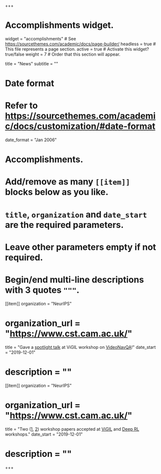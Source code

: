 +++
# Accomplishments widget.
widget = "accomplishments"  # See https://sourcethemes.com/academic/docs/page-builder/
headless = true  # This file represents a page section.
active = true  # Activate this widget? true/false
weight = 7  # Order that this section will appear.

title = "News"
subtitle = ""

# Date format
#   Refer to https://sourcethemes.com/academic/docs/customization/#date-format
date_format = "Jan 2006"

# Accomplishments.
#   Add/remove as many `[[item]]` blocks below as you like.
#   `title`, `organization` and `date_start` are the required parameters.
#   Leave other parameters empty if not required.
#   Begin/end multi-line descriptions with 3 quotes `"""`.

[[item]]
  organization = "NeurIPS"
#  organization_url = "https://www.cst.cam.ac.uk/"
  title = "Gave a [spotlight talk](https://slideslive.com/38921907/visually-grounded-interaction-and-language-2) at ViGIL workshop on [VideoNavQA](https://github.com/catalina17/VideoNavQA/)!"
  date_start = "2019-12-01"
#  description = ""

[[item]]
  organization = "NeurIPS"
#  organization_url = "https://www.cst.cam.ac.uk/"
  title = "Two ([1](https://vigilworkshop.github.io/static/papers/9.pdf), [2](https://drive.google.com/file/d/1blUvfVKbq9jftMRMsKtlZpbyLhdw9ynh/view)) workshop papers accepted at [ViGIL](https://vigilworkshop.github.io/) and [Deep RL](https://sites.google.com/view/deep-rl-workshop-neurips-2019/home) workshops."
  date_start = "2019-12-01"
#  description = ""

+++
